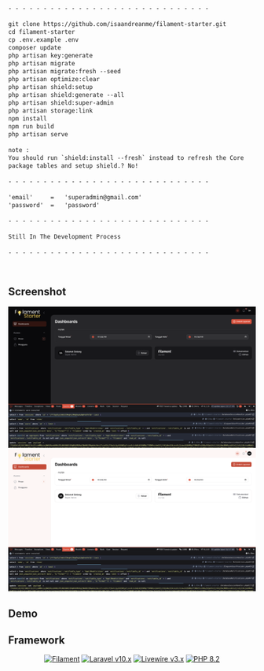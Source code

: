 
<summary>

    - - - - - - - - - - - - - - - - - - - - - - - - - - - - -

    git clone https://github.com/isaandreanme/filament-starter.git
    cd filament-starter
    cp .env.example .env
    composer update
    php artisan key:generate
    php artisan migrate
    php artisan migrate:fresh --seed
    php artisan optimize:clear
    php artisan shield:setup
    php artisan shield:generate --all
    php artisan shield:super-admin
    php artisan storage:link
    npm install
    npm run build
    php artisan serve

    note : 
    You should run `shield:install --fresh` instead to refresh the Core package tables and setup shield.? No!
      
    - - - - - - - - - - - - - - - - - - - - - - - - - - - - -

    'email'     =   'superadmin@gmail.com'
    'password'  =   'password'

    - - - - - - - - - - - - - - - - - - - - - - - - - - - - -

    Still In The Development Process

    - - - - - - - - - - - - - - - - - - - - - - - - - - - - -

</summary>
<br>

## Screenshot

<summary> 
<p align="center">
    <img src="https://raw.githubusercontent.com/isaandreanme/filament-starter/refs/heads/main/ss/1.png" />
        <img src="https://raw.githubusercontent.com/isaandreanme/filament-starter/refs/heads/main/ss/2.png" />
</p>
</summary>

## Demo

## Framework

<p align="center">
    <a href="https://github.com/filamentphp/filament/actions"><img alt="Filament" src="https://img.shields.io/badge/Filament-v3.x-orange?style=for-the-badge"></a>
    <a href="https://laravel.com"><img alt="Laravel v10.x" src="https://img.shields.io/badge/Laravel-v11.x-FF2D20?style=for-the-badge&logo=laravel"></a>
    <a href="https://livewire.laravel.com"><img alt="Livewire v3.x" src="https://img.shields.io/badge/Livewire-v3.x-FB70A9?style=for-the-badge"></a>
    <a href="https://php.net"><img alt="PHP 8.2" src="https://img.shields.io/badge/PHP-8.2x-777BB4?style=for-the-badge&logo=php"></a>
</p>

